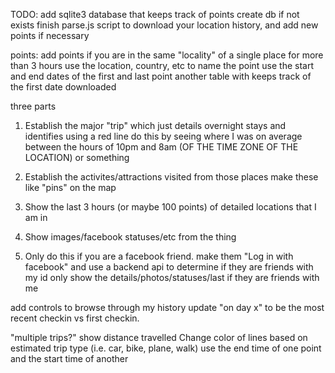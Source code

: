 TODO:
add sqlite3 database that keeps track of points
  create db if not exists
finish parse.js script to download your location history, and add new points if necessary

points:
  add points if you are in the same "locality" of a single place for more than 3 hours
  use the location, country, etc to name the point
  use the start and end dates of the first and last point
  another table with keeps track of the first date downloaded

three parts
1. Establish the major "trip" which just details overnight stays and identifies using a red line
  do this by seeing where I was on average between the hours of 10pm and 8am (OF THE TIME ZONE OF THE LOCATION) or something

2. Establish the activites/attractions visited from those places
  make these like "pins" on the map
3. Show the last 3 hours (or maybe 100 points) of detailed locations that I am in
4. Show images/facebook statuses/etc from the thing
5. Only do this if you are a facebook friend.
  make them "Log in with facebook" and use a backend api to determine if they are friends with my id
  only show the details/photos/statuses/last if they are friends with me

add controls to browse through my history
update "on day x" to be the most recent checkin vs first checkin.

"multiple trips?"
show distance travelled
Change color of lines based on estimated trip type (i.e. car, bike, plane, walk)
  use the end time of one point and the start time of another

